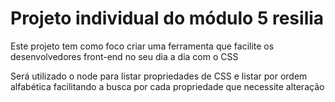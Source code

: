 <h1>Projeto individual do módulo 5 resilia</h1>
<p>Este projeto tem como foco criar uma ferramenta que facilite os desenvolvedores front-end no seu dia a dia com o CSS</p>
<p>Será utilizado o node para listar propriedades de CSS e listar por ordem alfabética facilitando a busca por cada propriedade que necessite alteração</p>

